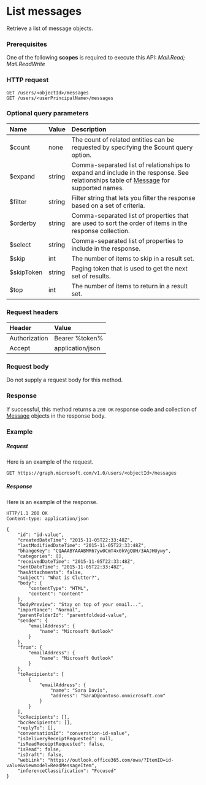 # List messages

Retrieve a list of message objects.
### Prerequisites
One of the following **scopes** is required to execute this API: 
*Mail.Read; Mail.ReadWrite*
### HTTP request
<!-- { "blockType": "ignored" } -->
```http
GET /users/<objectId>/messages
GET /users/<userPrincipalName>/messages
```
### Optional query parameters
|Name|Value|Description|
|:---------------|:--------|:-------|
|$count|none|The count of related entities can be requested by specifying the $count query option.|
|$expand|string|Comma-separated list of relationships to expand and include in the response. See relationships table of [Message](../resources/message.md) for supported names. |
|$filter|string|Filter string that lets you filter the response based on a set of criteria.|
|$orderby|string|Comma-separated list of properties that are used to sort the order of items in the response collection.|
|$select|string|Comma-separated list of properties to include in the response.|
|$skip|int|The number of items to skip in a result set.|
|$skipToken|string|Paging token that is used to get the next set of results.|
|$top|int|The number of items to return in a result set.|

### Request headers
| Header       | Value |
|:---------------|:--------|
| Authorization  | Bearer %token%  |
| Accept  | application/json|

### Request body
Do not supply a request body for this method.
### Response
If successful, this method returns a `200 OK` response code and collection of [Message](../resources/message.md) objects in the response body.
### Example
##### Request
Here is an example of the request.
<!-- {
  "blockType": "request",
  "name": "get_messages"
}-->
```http
GET https://graph.microsoft.com/v1.0/users/<objectId>/messages
```
##### Response
Here is an example of the response.
<!-- {
  "blockType": "response",
  "truncated": false,
  "@odata.type": "microsoft.graph.message",
  "isCollection": true
} -->
```http
HTTP/1.1 200 OK
Content-type: application/json

{
    "id": "id-value",
    "createdDateTime": "2015-11-05T22:33:48Z",
    "lastModifiedDateTime": "2015-11-05T22:33:48Z",
    "bhangeKey": "CQAAABYAAABMR67yw0CmT4x0kVgQUH/3AAJHUywy",
    "categories": [],
    "receivedDateTime": "2015-11-05T22:33:48Z",
    "sentDateTime": "2015-11-05T22:33:48Z",
    "hasAttachments": false,
    "subject": "What is Clutter?",
    "body": {
        "contentType": "HTML",
        "content": "content"
    },
    "bodyPreview": "Stay on top of your email...",
    "importance": "Normal",
    "parentFolderId": "parentfoldeid-value",
    "sender": {
        "emailAddress": {
            "name": "Microsoft Outlook"
        }
    },
    "from": {
        "emailAddress": {
            "name": "Microsoft Outlook"
        }
    },
    "toRecipients": [
        {
            "emailAddress": {
                "name": "Sara Davis",
                "address": "SaraD@contoso.onmicrosoft.com"
            }
        }
    ],
    "ccRecipients": [],
    "bccRecipients": [],
    "replyTo": [],
    "conversationId": "converstion-id-value",
    "isDeliveryReceiptRequested": null,
    "isReadReceiptRequested": false,
    "isRead": false,
    "isDraft": false,
    "webLink": "https://outlook.office365.com/owa/?ItemID=id-value&viewmodel=ReadMessageItem",
    "inferenceClassification": "Focused"
}


```

<!-- uuid: 8fcb5dbc-d5aa-4681-8e31-b001d5168d79
2015-10-25 14:57:30 UTC -->
<!-- {
  "type": "#page.annotation",
  "description": "List messages",
  "keywords": "",
  "section": "documentation",
  "tocPath": ""
}-->